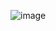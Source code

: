 ![image](https://user-images.githubusercontent.com/39509244/135939827-600b63fd-0019-4b31-80b5-ba42c6aedecb.png)
